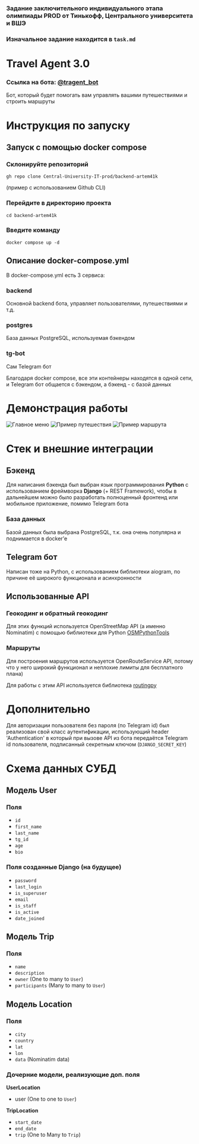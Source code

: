 ### Задание заключительного индивидуального этапа олимпиады PROD от Тинькофф, Центрального университета и ВШЭ
### Изначальное задание находится в `task.md`

# Travel Agent 3.0

### Ссылка на бота: [@tragent_bot](https://t.me/tragent_bot)
Бот, который будет помогать вам управлять вашими путешествиями и строить маршруты
# Инструкция по запуску
## Запуск с помощью docker compose
### Склонируйте репозиторий

`gh repo clone Central-University-IT-prod/backend-artem41k`

(пример с использованием Github CLI)

### Перейдите в директорию проекта

`cd backend-artem41k`

### Введите команду

`docker compose up -d`

## Описание docker-compose.yml

В docker-compose.yml есть 3 сервиса:

### backend

Основной backend бота, управляет пользователями, путешествиями и т.д.

### postgres

База данных PostgreSQL, используемая бэкендом

### tg-bot

Сам Telegram бот

Благодаря docker compose, все эти контейнеры находятся в одной сети, и Telegram бот общается с бэкендом, а бэкенд - с базой данных

# Демонстрация работы
![Главное меню](images/image1.png)
![Пример путешествия](images/image2.png)
![Пример маршрута](images/image3.png)
# Стек и внешние интеграции

## Бэкенд

Для написания бэкенда был выбран язык программирования **Python** с использованием фреймворка **Django** (+ REST Framework), чтобы в дальнейшем можно было разработать полноценный фронтенд или мобильное приложение, помимо Telegram бота

### База данных

Базой данных была выбрана PostgreSQL, т.к. она очень популярна и поднимается в docker’е

## Telegram бот

Написан тоже на Python, с использованием библиотеки aiogram, по причине её широкого функционала и асинхронности

## Использованные API

### Геокодинг и обратный геокодинг

Для этих функций используется OpenStreetMap API (а именно Nominatim) с помощью библиотеки для Python [OSMPythonTools](https://github.com/mocnik-science/osm-python-tools)

### Маршруты

Для построения маршрутов используется OpenRouteService API, потому что у него широкий функционал и неплохие лимиты для бесплатного плана)

Для работы с этим API используется библиотека [routingpy](https://github.com/gis-ops/routingpy)

# Дополнительно
Для авторизации пользователя без пароля (по Telegram id) был реализован свой класс аутентификации, использующий header 'Authentication' в который при вызове API из бота передаётся Telegram id пользователя, подписанный секретным ключом (`DJANGO_SECRET_KEY`)

# Схема данных СУБД

## Модель User
### Поля
- `id`
- `first_name`
- `last_name`
- `tg_id`
- `age`
- `bio`
### Поля созданные Django (на будущее)
- `password`
- `last_login`
- `is_superuser`
- `email`
- `is_staff`
- `is_active`
- `date_joined`

## Модель Trip
### Поля
- `name`
- `description`
- `owner` (One to many to `User`)
- `participants` (Many to many to `User`)

## Модель Location
### Поля
- `city`
- `country`
- `lat`
- `lon`
- `data` (Nominatim data)
### Дочерние модели, реализующие доп. поля
**UserLocation**
- user (One to one to `User`)

**TripLocation**
- `start_date`
- `end_date`
- `trip` (One to Many to `Trip`)